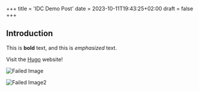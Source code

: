 +++
title = 'IDC Demo Post'
date = 2023-10-11T19:43:25+02:00
draft = false
+++

## Introduction

This is **bold** text, and this is *emphasized* text.

Visit the [Hugo](https://gohugo.io) website!

![Failed Image](/images/my_post_folder/my_image.png)

![Failed Image2](/images/my_post_folder/my_image.png)